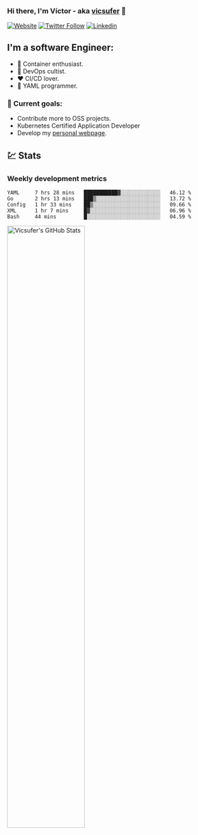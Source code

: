 ### Hi there, I'm Víctor - aka [vicsufer][website] 👋

[![Website](https://img.shields.io/website?label=vicsufer.dev&style=for-the-badge&url=https%3A%2F%2Fvicsufer.dev)](https://vicsufer.dev)
[![Twitter Follow](https://img.shields.io/twitter/follow/vicsufer?color=1DA1F2&logo=twitter&style=for-the-badge)](https://twitter.com/intent/follow?original_referer=https%3A%2F%2Fgithub.com%2Fvicsufer&screen_name=vicsufer)
[![Linkedin](https://img.shields.io/badge/linkedin-%230077B5.svg?&style=for-the-badge&logo=linkedin&logoColor=white)](https://linkedin.com/in/vicsufer)

  
## I'm a software Engineer:
- :whale: Container enthusiast.
- :memo: DevOps cultist.
- :heart: CI/CD lover.
- :clown_face: YAML programmer.

### :dart: Current goals:
- Contribute more to OSS projects.
- Kubernetes Certified Application Developer
- Develop my [personal webpage][website].

## :chart: Stats
### Weekly development metrics 
<!--START_SECTION:waka-->
```text
YAML     7 hrs 28 mins   ███████████▓░░░░░░░░░░░░░   46.12 % 
Go       2 hrs 13 mins   ███▒░░░░░░░░░░░░░░░░░░░░░   13.72 % 
Config   1 hr 33 mins    ██▒░░░░░░░░░░░░░░░░░░░░░░   09.66 % 
XML      1 hr 7 mins     █▓░░░░░░░░░░░░░░░░░░░░░░░   06.96 % 
Bash     44 mins         █░░░░░░░░░░░░░░░░░░░░░░░░   04.59 % 
```
<!--END_SECTION:waka-->

<img width="60%" align="left" alt="Vicsufer's GitHub Stats" src="https://github-readme-stats.vercel.app/api?username=vicsufer&show_icons=true&hide_border=true" />




[website]: https://vicsufer.dev
[twitter]: https://twitter.com/vicsufer
[linkedin]: https://linkedin.com/in/vicsufer
